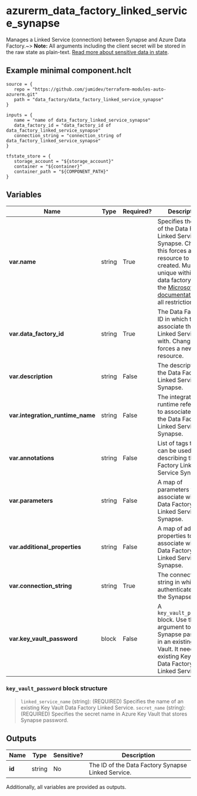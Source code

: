 # azurerm_data_factory_linked_service_synapse

Manages a Linked Service (connection) between Synapse and Azure Data Factory.~> **Note:** All arguments including the client secret will be stored in the raw state as plain-text. [Read more about sensitive data in state](/docs/state/sensitive-data.html).

## Example minimal component.hclt

```hcl
source = {
   repo = "https://github.com/jumidev/terraform-modules-auto-azurerm.git" 
   path = "data_factory/data_factory_linked_service_synapse" 
}

inputs = {
   name = "name of data_factory_linked_service_synapse" 
   data_factory_id = "data_factory_id of data_factory_linked_service_synapse" 
   connection_string = "connection_string of data_factory_linked_service_synapse" 
}

tfstate_store = {
   storage_account = "${storage_account}" 
   container = "${container}" 
   container_path = "${COMPONENT_PATH}" 
}

```

## Variables

| Name | Type | Required? |  Description |
| ---- | ---- | --------- |  ----------- |
| **var.name** | string | True | Specifies the name of the Data Factory Linked Service Synapse. Changing this forces a new resource to be created. Must be unique within a data factory. See the [Microsoft documentation](https://docs.microsoft.com/azure/data-factory/naming-rules) for all restrictions. | 
| **var.data_factory_id** | string | True | The Data Factory ID in which to associate the Linked Service with. Changing this forces a new resource. | 
| **var.description** | string | False | The description for the Data Factory Linked Service Synapse. | 
| **var.integration_runtime_name** | string | False | The integration runtime reference to associate with the Data Factory Linked Service Synapse. | 
| **var.annotations** | string | False | List of tags that can be used for describing the Data Factory Linked Service Synapse. | 
| **var.parameters** | string | False | A map of parameters to associate with the Data Factory Linked Service Synapse. | 
| **var.additional_properties** | string | False | A map of additional properties to associate with the Data Factory Linked Service Synapse. | 
| **var.connection_string** | string | True | The connection string in which to authenticate with the Synapse. | 
| **var.key_vault_password** | block | False | A `key_vault_password` block. Use this argument to store Synapse password in an existing Key Vault. It needs an existing Key Vault Data Factory Linked Service. | 

### `key_vault_password` block structure

>`linked_service_name` (string): (REQUIRED) Specifies the name of an existing Key Vault Data Factory Linked Service.
>`secret_name` (string): (REQUIRED) Specifies the secret name in Azure Key Vault that stores Synapse password.



## Outputs

| Name | Type | Sensitive? | Description |
| ---- | ---- | --------- | --------- |
| **id** | string | No  | The ID of the Data Factory Synapse Linked Service. | 

Additionally, all variables are provided as outputs.
